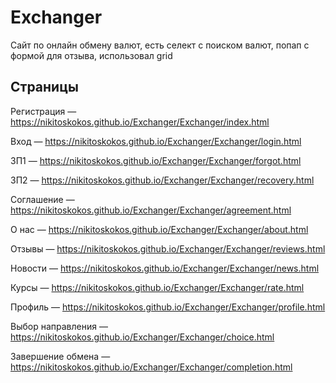 # Exchanger
Сайт по онлайн обмену валют, есть селект с поиском валют, попап с формой для отзыва, использовал grid

## Страницы
Регистрация —  https://nikitoskokos.github.io/Exchanger/Exchanger/index.html

Вход — https://nikitoskokos.github.io/Exchanger/Exchanger/login.html

ЗП1 — https://nikitoskokos.github.io/Exchanger/Exchanger/forgot.html

ЗП2 — https://nikitoskokos.github.io/Exchanger/Exchanger/recovery.html

Соглашение — https://nikitoskokos.github.io/Exchanger/Exchanger/agreement.html

О нас — https://nikitoskokos.github.io/Exchanger/Exchanger/about.html

Отзывы — https://nikitoskokos.github.io/Exchanger/Exchanger/reviews.html

Новости — https://nikitoskokos.github.io/Exchanger/Exchanger/news.html

Курсы — https://nikitoskokos.github.io/Exchanger/Exchanger/rate.html

Профиль — https://nikitoskokos.github.io/Exchanger/Exchanger/profile.html

Выбор направления — https://nikitoskokos.github.io/Exchanger/Exchanger/choice.html

Завершение обмена — https://nikitoskokos.github.io/Exchanger/Exchanger/completion.html